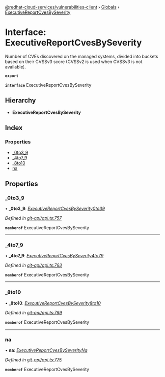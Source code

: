 [@redhat-cloud-services/vulnerabilities-client](../README.md) › [Globals](../globals.md) › [ExecutiveReportCvesBySeverity](executivereportcvesbyseverity.md)

# Interface: ExecutiveReportCvesBySeverity

Number of CVEs discovered on the managed systems, divided into buckets based on their CVSSv3 score (CVSSv2 is used when CVSSv3 is not available).

**`export`** 

**`interface`** ExecutiveReportCvesBySeverity

## Hierarchy

* **ExecutiveReportCvesBySeverity**

## Index

### Properties

* [_0to3_9](executivereportcvesbyseverity.md#_0to3_9)
* [_4to7_9](executivereportcvesbyseverity.md#_4to7_9)
* [_8to10](executivereportcvesbyseverity.md#_8to10)
* [na](executivereportcvesbyseverity.md#na)

## Properties

###  _0to3_9

• **_0to3_9**: *[ExecutiveReportCvesBySeverity0to39](executivereportcvesbyseverity0to39.md)*

*Defined in [git-api/api.ts:757](https://github.com/RedHatInsights/javascript-clients/blob/master/packages/vulnerabilities/git-api/api.ts#L757)*

**`memberof`** ExecutiveReportCvesBySeverity

___

###  _4to7_9

• **_4to7_9**: *[ExecutiveReportCvesBySeverity4to79](executivereportcvesbyseverity4to79.md)*

*Defined in [git-api/api.ts:763](https://github.com/RedHatInsights/javascript-clients/blob/master/packages/vulnerabilities/git-api/api.ts#L763)*

**`memberof`** ExecutiveReportCvesBySeverity

___

###  _8to10

• **_8to10**: *[ExecutiveReportCvesBySeverity8to10](executivereportcvesbyseverity8to10.md)*

*Defined in [git-api/api.ts:769](https://github.com/RedHatInsights/javascript-clients/blob/master/packages/vulnerabilities/git-api/api.ts#L769)*

**`memberof`** ExecutiveReportCvesBySeverity

___

###  na

• **na**: *[ExecutiveReportCvesBySeverityNa](executivereportcvesbyseverityna.md)*

*Defined in [git-api/api.ts:775](https://github.com/RedHatInsights/javascript-clients/blob/master/packages/vulnerabilities/git-api/api.ts#L775)*

**`memberof`** ExecutiveReportCvesBySeverity
